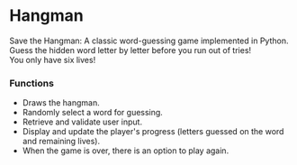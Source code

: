 # Hangman

  Save the Hangman: A classic word-guessing game implemented in Python. <br>
  Guess the hidden word letter by letter before you run out of tries! <br>
  You only have six lives!

### Functions
  - Draws the hangman.
  - Randomly select a word for guessing. 
  - Retrieve and validate user input.
  - Display and update the player's progress (letters guessed on the word and remaining lives).
  - When the game is over, there is an option to play again. 
  
